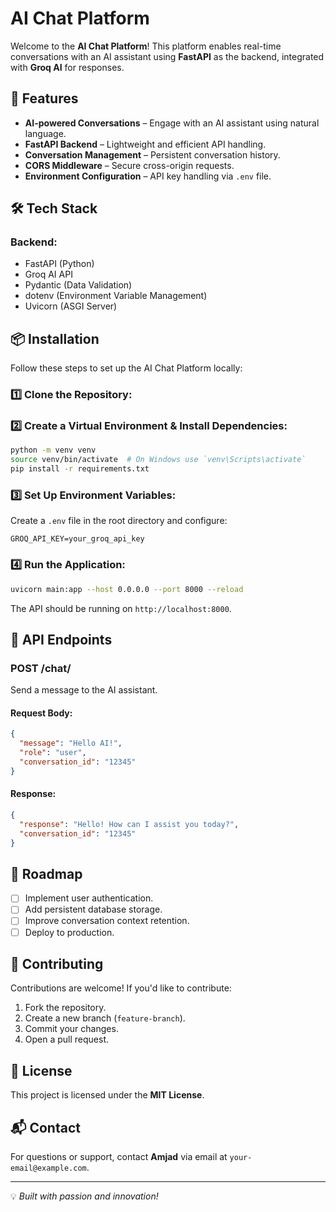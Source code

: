# AI Chat Platform

Welcome to the **AI Chat Platform**! This platform enables real-time conversations with an AI assistant using **FastAPI** as the backend, integrated with **Groq AI** for responses.

## 🚀 Features
- **AI-powered Conversations** – Engage with an AI assistant using natural language.
- **FastAPI Backend** – Lightweight and efficient API handling.
- **Conversation Management** – Persistent conversation history.
- **CORS Middleware** – Secure cross-origin requests.
- **Environment Configuration** – API key handling via `.env` file.

## 🛠️ Tech Stack
### **Backend:**
- FastAPI (Python)
- Groq AI API
- Pydantic (Data Validation)
- dotenv (Environment Variable Management)
- Uvicorn (ASGI Server)

## 📦 Installation
Follow these steps to set up the AI Chat Platform locally:

### 1️⃣ Clone the Repository:


### 2️⃣ Create a Virtual Environment & Install Dependencies:
```bash
python -m venv venv
source venv/bin/activate  # On Windows use `venv\Scripts\activate`
pip install -r requirements.txt
```

### 3️⃣ Set Up Environment Variables:
Create a `.env` file in the root directory and configure:
```env
GROQ_API_KEY=your_groq_api_key
```

### 4️⃣ Run the Application:
```bash
uvicorn main:app --host 0.0.0.0 --port 8000 --reload
```

The API should be running on `http://localhost:8000`.

## 📌 API Endpoints
### **POST /chat/**
Send a message to the AI assistant.
#### **Request Body:**
```json
{
  "message": "Hello AI!",
  "role": "user",
  "conversation_id": "12345"
}
```
#### **Response:**
```json
{
  "response": "Hello! How can I assist you today?",
  "conversation_id": "12345"
}
```

## 📌 Roadmap
- [ ] Implement user authentication.
- [ ] Add persistent database storage.
- [ ] Improve conversation context retention.
- [ ] Deploy to production.

## 🤝 Contributing
Contributions are welcome! If you'd like to contribute:
1. Fork the repository.
2. Create a new branch (`feature-branch`).
3. Commit your changes.
4. Open a pull request.

## 📄 License
This project is licensed under the **MIT License**.

## 📬 Contact
For questions or support, contact **Amjad** via email at `your-email@example.com`.

---
💡 *Built with passion and innovation!*
